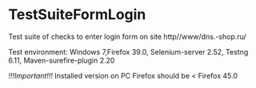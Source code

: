 # TestSuiteFormLogin

Test suite of checks to enter login form on  site http//www/dns.-shop.ru/

Test environment:
Windows 7,Firefox 39.0, Selenium-server 2.52, Testng 6.11, Maven-surefire-plugin 2.20

*!!!Important!!!* Installed version on PC Firefox should be < Firefox 45.0
